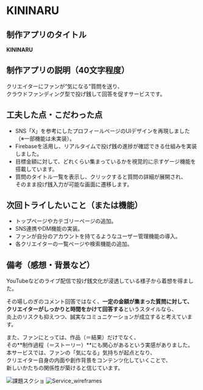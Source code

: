 # KININARU

## 制作アプリのタイトル  
**KININARU**

## 制作アプリの説明（40文字程度）  
クリエイターにファンが“気になる”質問を送り、  
クラウドファンディング型で投げ銭して回答を促すサービスです。

## 工夫した点・こだわった点  
- SNS「X」を参考にしたプロフィールページのUIデザインを再現しました（※一部機能は未実装）。  
- Firebaseを活用し、リアルタイムで投げ銭の進捗が確認できる仕組みを実装しました。  
- 目標金額に対して、どれくらい集まっているかを視覚的に示すゲージ機能を搭載しています。  
- 質問のタイトル一覧を表示し、クリックすると質問の詳細が展開され、  
  そのまま投げ銭入力が可能な画面に遷移します。

## 次回トライしたいこと（または機能）  
- トップページやカテゴリーページの追加。  
- SNS連携やDM機能の実装。  
- ファンが自分のアカウントを持てるようなユーザー管理機能の導入。  
- 各クリエイターの一覧ページや検索機能の追加。

## 備考（感想・背景など）  
YouTubeなどのライブ配信で投げ銭文化が浸透している様子から着想を得ました。

その場しのぎのコメント回答ではなく、**一定の金額が集まった質問に対して、  
クリエイターがしっかりと時間をかけて回答する**というスタイルなら、  
炎上のリスクも抑えつつ、誠実なコミュニケーションが成立すると考えています。  

また、ファンにとっては、作品（＝結果）だけでなく、  
その**制作過程（＝ストーリー）**にも関心があるという実感がありました。  
本サービスでは、ファンの「気になる」気持ちが起点となり、  
クリエイター自身の内面や創作背景をコンテンツ化していくことで、  
新しいかたちの関係性が築けると信じています。

 ![課題スクショ](https://github.com/user-attachments/assets/cb6f903b-85b2-4687-a2b2-563615c3ab23)
![Service_wireframes](https://github.com/user-attachments/assets/c8d09ad1-6e17-41f0-8afa-2a9e2d6cdc9f)

